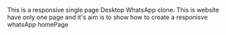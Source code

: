 This is a responsive single page Desktop WhatsApp clone. This is website have only one page and it's aim is to show how to create a responisve 
whatsApp homePage
